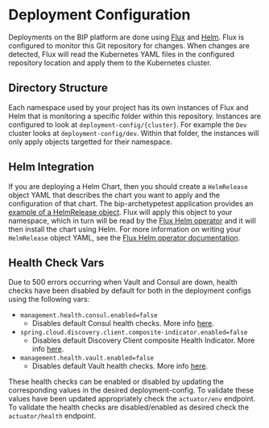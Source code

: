 # Deployment Configuration
Deployments on the BIP platform are done using [Flux](https://github.com/weaveworks/flux) and [Helm](https://helm.sh). Flux is configured to monitor this Git repository for changes. When changes are detected, Flux will read the Kubernetes YAML files in the configured repository location and apply them to the Kubernetes cluster.

## Directory Structure
Each namespace used by your project has its own instances of Flux and Helm that is monitoring a specific folder within this repository. Instances are configured to look at `deployment-config/{cluster}`. For example the `Dev` cluster looks at `deployment-config/dev`. Within that folder, the instances will only apply objects targetted for their namespace.

## Helm Integration
If you are deploying a Helm Chart, then you should create a `HelmRelease` object YAML that describes the chart you want to apply and the configuration of that chart. The bip-archetypetest application provides an [example of a HelmRelease object](dev/bip-archetypetest-dev.yaml). Flux will apply this object to your namespace, which in turn will be read by the [Flux Helm operator](https://github.com/weaveworks/flux/blob/master/site/helm-integration.md) and it will then install the chart using Helm. For more information on writing your `HelmRelease` object YAML, see the [Flux Helm operator documentation](https://github.com/weaveworks/flux/blob/master/site/helm-integration.md).

## Health Check Vars
Due to 500 errors occurring when Vault and Consul are down, health checks have been disabled by default for both in the deployment configs using the following vars:
* `management.health.consul.enabled=false`
    * Disables default Consul health checks. 
    More info [here](https://cloud.spring.io/spring-cloud-consul/multi/multi_spring-cloud-consul-discovery.html#_http_health_check).
* `spring.cloud.discovery.client.composite-indicator.enabled=false`
    * Disables default Discovery Client composite Health Indicator. 
    More info [here](https://spring.getdocs.org/en-US/spring-cloud-docs/spring-cloud-commons/cloud-native-applications/spring-cloud-commons:-common-abstractions/discovery-client.html#_health_indicator).
* `management.health.vault.enabled=false`
    * Disables default Vault health checks.
    More info [here](https://cloud.spring.io/spring-cloud-vault/reference/html/).

These health checks can be enabled or disabled by updating the corresponding values in the desired deployment-config.
To validate these values have been updated appropriately check the `actuator/env` endpoint.
To validate the health checks are disabled/enabled as desired check the `actuator/health` endpoint.
